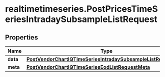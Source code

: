 # realtimetimeseries.PostPricesTimeSeriesIntradaySubsampleListRequest

## Properties

Name | Type | Description | Notes
------------ | ------------- | ------------- | -------------
**data** | [**PostVendorChartIQTimeSeriesIntradaySubsampleListRequestData**](PostVendorChartIQTimeSeriesIntradaySubsampleListRequestData.md) |  | 
**meta** | [**PostVendorChartIQTimeSeriesEodListRequestMeta**](PostVendorChartIQTimeSeriesEodListRequestMeta.md) |  | [optional] 



